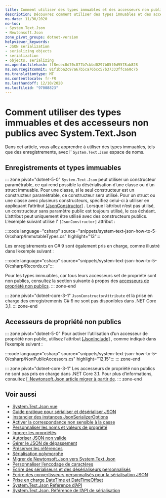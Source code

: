 ```yaml
---
title: Comment utiliser des types immuables et des accesseurs non publics avec System.Text.Json
description: Découvrez comment utiliser des types immuables et des accesseurs non publics lors de la sérialisation et de la désérialisation de JSON dans .NET.
ms.date: 11/30/2020
no-loc:
- System.Text.Json
- Newtonsoft.Json
zone_pivot_groups: dotnet-version
helpviewer_keywords:
- JSON serialization
- serializing objects
- serialization
- objects, serializing
ms.openlocfilehash: ff8ecec0d70c877b7cbbd0297b85f0d9578ab828
ms.sourcegitcommit: 81f1bba2c97a67b5ca76bcc57b37333ffca60c7b
ms.translationtype: MT
ms.contentlocale: fr-FR
ms.lasthandoff: 12/10/2020
ms.locfileid: "97008823"
---
```

# <a name="how-to-use-immutable-types-and-non-public-accessors-with-no-locsystemtextjson"></a>Comment utiliser des types immuables et des accesseurs non publics avec System.Text.Json

Dans cet article, vous allez apprendre à utiliser des types immuables, tels que des enregistrements, avec l' `System.Text.Json` espace de noms.

## <a name="immutable-types-and-records"></a>Enregistrements et types immuables

::: zone pivot="dotnet-5-0"
`System.Text.Json` peut utiliser un constructeur paramétrable, ce qui rend possible la désérialisation d’une classe ou d’un struct immuable. Pour une classe, si le seul constructeur est un constructeur paramétrable, ce constructeur sera utilisé. Pour un struct ou une classe avec plusieurs constructeurs, spécifiez celui-ci à utiliser en appliquant l’attribut [[JsonConstructor]](xref:System.Text.Json.Serialization.JsonConstructorAttribute.%23ctor%2A) . Lorsque l’attribut n’est pas utilisé, un constructeur sans paramètre public est toujours utilisé, le cas échéant. L’attribut peut uniquement être utilisé avec des constructeurs publics. L’exemple suivant utilise l' `[JsonConstructor]` attribut :

:::code language="csharp" source="snippets/system-text-json-how-to-5-0/csharp/ImmutableTypes.cs" highlight="13":::

Les enregistrements en C# 9 sont également pris en charge, comme illustré dans l’exemple suivant :

:::code language="csharp" source="snippets/system-text-json-how-to-5-0/csharp/Records.cs":::

Pour les types immuables, car tous leurs accesseurs set de propriété sont non publics, consultez la section suivante à propos des [accesseurs de propriété non publics](#non-public-property-accessors).
::: zone-end

::: zone pivot="dotnet-core-3-1"
`JsonConstructorAttribute` et la prise en charge des enregistrements C# 9 ne sont pas disponibles dans .NET Core 3,1.
::: zone-end

## <a name="non-public-property-accessors"></a>Accesseurs de propriété non publics

::: zone pivot="dotnet-5-0"
Pour activer l’utilisation d’un accesseur de propriété non public, utilisez l’attribut [[JsonInclude]](xref:System.Text.Json.Serialization.JsonIncludeAttribute) , comme indiqué dans l’exemple suivant :

:::code language="csharp" source="snippets/system-text-json-how-to-5-0/csharp/NonPublicAccessors.cs" highlight="12,15":::
::: zone-end

::: zone pivot="dotnet-core-3-1"
Les accesseurs de propriété non publics ne sont pas pris en charge dans .NET Core 3,1. Pour plus d’informations, consultez [l' Newtonsoft.Json article migrer à partir de](system-text-json-migrate-from-newtonsoft-how-to.md#non-public-property-setters-and-getters).
::: zone-end

## <a name="see-also"></a>Voir aussi

* [System.Text.Json vue](system-text-json-overview.md)
* [Guide pratique pour sérialiser et désérialiser JSON](system-text-json-how-to.md)
* [Instancier des instances JsonSerializerOptions](system-text-json-configure-options.md)
* [Activer la correspondance non sensible à la casse](system-text-json-character-casing.md)
* [Personnaliser les noms et valeurs de propriété](system-text-json-customize-properties.md)
* [Ignorer les propriétés](system-text-json-ignore-properties.md)
* [Autoriser JSON non valide](system-text-json-invalid-json.md)
* [Gérer le JSON de dépassement](system-text-json-handle-overflow.md)
* [Préserver les références](system-text-json-preserve-references.md)
* [Sérialisation polymorphe](system-text-json-polymorphism.md)
* [Migrer de Newtonsoft.Json vers System.Text.Json](system-text-json-migrate-from-newtonsoft-how-to.md)
* [Personnaliser l’encodage de caractères](system-text-json-character-encoding.md)
* [Écrire des sérialiseurs et des désérialiseurs personnalisés](write-custom-serializer-deserializer.md)
* [Écrire des convertisseurs personnalisés pour la sérialisation JSON](system-text-json-converters-how-to.md)
* [Prise en charge DateTime et DateTimeOffset](../datetime/system-text-json-support.md)
* [System.Text.Json Référence d’API](xref:System.Text.Json)
* [System.Text.Json. Référence de l’API de sérialisation](xref:System.Text.Json.Serialization)
